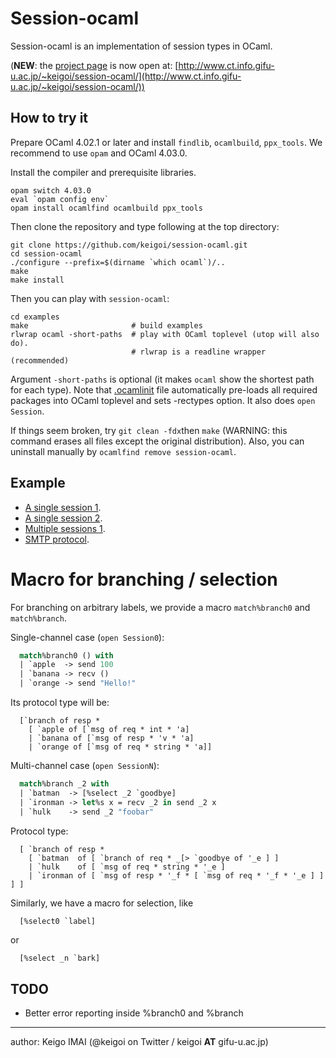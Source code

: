 # Session-ocaml

Session-ocaml is an implementation of session types in OCaml.

(__NEW__: the [project page](http://www.ct.info.gifu-u.ac.jp/~keigoi/session-ocaml/) is now open at: [http://www.ct.info.gifu-u.ac.jp/~keigoi/session-ocaml/](http://www.ct.info.gifu-u.ac.jp/~keigoi/session-ocaml/))

## How to try it

Prepare OCaml 4.02.1 or later and install ```findlib```, ```ocamlbuild```, ```ppx_tools```.
We recommend to use ```opam``` and OCaml 4.03.0.

Install the compiler and prerequisite libraries.

    opam switch 4.03.0
    eval `opam config env`
    opam install ocamlfind ocamlbuild ppx_tools

Then clone the repository and type following at the top directory:

    git clone https://github.com/keigoi/session-ocaml.git
    cd session-ocaml
    ./configure --prefix=$(dirname `which ocaml`)/..
    make
    make install

Then you can play with ```session-ocaml```:

    cd examples
    make                       # build examples
    rlwrap ocaml -short-paths  # play with OCaml toplevel (utop will also do).
                               # rlwrap is a readline wrapper (recommended)

Argument ```-short-paths``` is optional (it makes ```ocaml``` show the shortest path for each type).
Note that [.ocamlinit](examples/.ocamlinit) file automatically pre-loads all required packages into OCaml toplevel and sets -rectypes option.
It also does ```open Session```.

If things seem broken, try ```git clean -fdx```then ```make``` (WARNING: this command erases all files except the original distribution).
Also, you can uninstall manually by ```ocamlfind remove session-ocaml```.

## Example

* [A single session 1](examples/ex_single1.ml).
* [A single session 2](examples/ex_single2.ml).
* [Multiple sessions 1](examples/ex_multi1.ml).
* [SMTP protocol](examples/smtp.ml).

# Macro for branching / selection

For branching on arbitrary labels, we provide a macro ```match%branch0``` and ```match%branch```.

Single-channel case (```open Session0```):

```ocaml
  match%branch0 () with
  | `apple  -> send 100
  | `banana -> recv ()
  | `orange -> send "Hello!"
```

Its protocol type will be:

```
  [`branch of resp *
    [ `apple of [`msg of req * int * 'a]
    | `banana of [`msg of resp * 'v * 'a]
    | `orange of [`msg of req * string * 'a]]
```

Multi-channel case (```open SessionN```):

```ocaml
  match%branch _2 with
  | `batman  -> [%select _2 `goodbye]
  | `ironman -> let%s x = recv _2 in send _2 x
  | `hulk    -> send _2 "foobar"
```

Protocol type:

```
  [ `branch of resp *
    [ `batman  of [ `branch of req * _[> `goodbye of '_e ] ]
    | `hulk    of [ `msg of req * string * '_e ]
    | `ironman of [ `msg of resp * '_f * [ `msg of req * '_f * '_e ] ] ] ]
```

  Similarly, we have a macro for selection, like

```ocaml
  [%select0 `label]
```

or

```
  [%select _n `bark]
```

## TODO

* Better error reporting inside %branch0 and %branch

----
author: Keigo IMAI (@keigoi on Twitter / keigoi __AT__ gifu-u.ac.jp)
